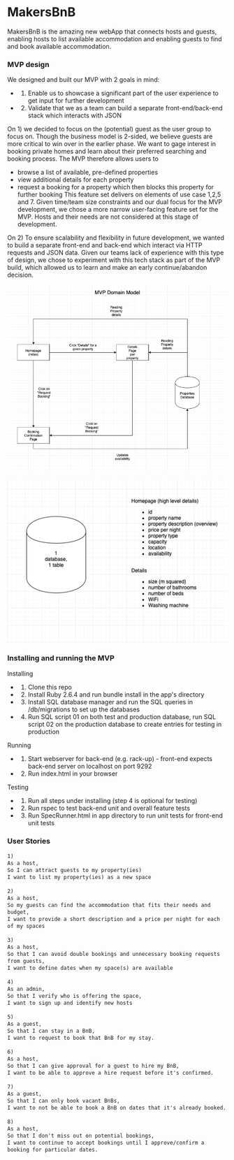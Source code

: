 # MakersBnB

MakersBnB is the amazing new webApp that connects hosts and guests, enabling hosts to list available accommodation and enabling guests to find and book available accommodation.

### MVP design

We designed and built our MVP with 2 goals in mind:
- 1) Enable us to showcase a significant part of the user experience to get input for further development
- 2) Validate that we as a team can build a separate front-end/back-end stack which interacts with JSON

On 1) we decided to focus on the (potential) guest as the user group to focus on. Though the business model is 2-sided, we believe guests are more critical to win over in the earlier phase. We want to gage interest in booking private homes and learn about their preferred searching and booking process. The MVP therefore allows users to
- browse a list of available, pre-defined properties
- view additional details for each property
- request a booking for a property which then blocks this property for further booking
This feature set delivers on elements of use case 1,2,5 and 7. Given time/team size constraints and our dual focus for the MVP development, we chose a more narrow user-facing feature set for the MVP. Hosts and their needs are not considered at this stage of development.

On 2) To ensure scalability and flexibility in future development, we wanted to build a separate front-end and back-end which interact via HTTP requests and JSON data. Given our teams lack of experience with this type of design, we chose to experiment with this tech stack as part of the MVP build, which allowed us to learn and make an early continue/abandon decision.

![Domain Model](/pics/domain_model.png)

![Database structure](/pics/DB_structure.png)

### Installing and running the MVP

Installing
- 1) Clone this repo
- 2) Install Ruby 2.6.4 and run bundle install in the app's directory
- 3) Install SQL database manager and run the SQL queries in /db/migrations to set up the databases
- 4) Run SQL script 01 on both test and production database, run SQL script 02 on the production database to create entries for testing in production

Running
- 1) Start webserver for back-end (e.g. rack-up) - front-end expects back-end server on localhost on port 9292
- 2) Run index.html in your browser

Testing
- 1) Run all steps under installing (step 4 is optional for testing)
- 2) Run rspec to test back-end unit and overall feature tests
- 3) Run SpecRunner.html in app directory to run unit tests for front-end unit tests

### User Stories

```
1)
As a host,
So I can attract guests to my property(ies)
I want to list my property(ies) as a new space

2)
As a host,
So my guests can find the accommodation that fits their needs and budget,
I want to provide a short description and a price per night for each of my spaces

3)
As a host,
So that I can avoid double bookings and unnecessary booking requests from guests,
I want to define dates when my space(s) are available

4)
As an admin,
So that I verify who is offering the space,
I want to sign up and identify new hosts

5)
As a guest,
So that I can stay in a BnB,
I want to request to book that BnB for my stay.

6)
As a host,
So that I can give approval for a guest to hire my BnB,
I want to be able to approve a hire request before it's confirmed.

7)
As a guest,
So that I can only book vacant BnBs,
I want to not be able to book a BnB on dates that it's already booked.

8)
As a host,
So that I don't miss out on potential bookings,
I want to continue to accept bookings until I approve/confirm a booking for particular dates.
